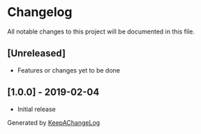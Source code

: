 # Changelog
All notable changes to this project will be documented in this file.

## [Unreleased]
 - Features or changes yet to be done

## [1.0.0] - 2019-02-04
- Initial release

Generated by [KeepAChangeLog](https://keepachangelog.com/en/1.0.0/)

